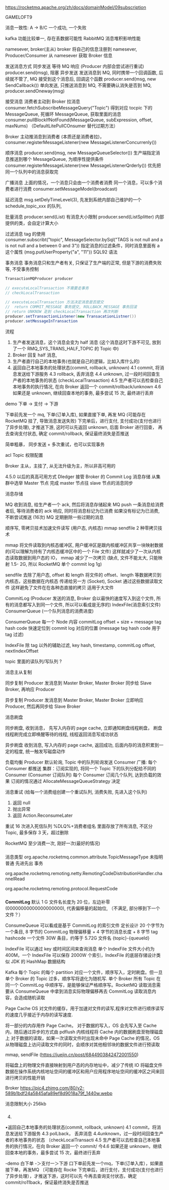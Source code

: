 
https://rocketmq.apache.org/zh/docs/domainModel/09subscription

GAMELOFT9

消息一致性:
A -> B/C  一个成功, 一个失败


kafka 功能比较单一, 存在丢数据可能性
RabbitMQ 消息堆积影响性能



namesever, broker(主从)
broker 将自己的信息注册到 namesever, Producer/Consumer 从 namesever 获取 Broker 信息

发送消息方式
同步发送 等待 MQ 响应 (Producer 内部会尝试进行重试) producer.send(msg), 阻塞
异步发送  发送消息到 MQ, 同时携带一个回调函数, 后续就不管了, MQ 接受到这个消息后, 回调这个函数 producer.send(msg, new SendCallback())
单向发送, 只推送消息到 MQ, 不需要确认消失是否到 MQ, producer.sendOneway(msg)

接受消息
消费者主动到 Broker 拉消息 consumer.fetchSubscribeMessageQuery("Topic")
得到对应 tocpic 下的 MessageQueue, 死循环 MessageQueue, 获取里面的消息
consumer.pullBlockIfNotFound(MessageQueue, subExpression, offset, maxNums) （DefaultLitePullCOnsumer 替代过期方法）

Broker 主动推消息到消费者 (本质还是消费者拉)， consumer.registerMessageListener(new MessageListenerConcurrenly())





顺序消息
producer.send(msg, new MessageQueueSelector()) 生产端指定消息推送到哪个 MessageQueue, 为顺序性提供条件
consumer.registerMessageListener(new MessageListenerQrderly())
优先把同一个队列中的消息获取完


广播消息
上面的情况，一个消息只会由一个消费者消费
同一个消息，可以多个消费者进行消费 consumer.setMessageModel(broadcast)

延迟消息
msg.setDelyTimeLevel(3), 先发到系统内部自己维护的一个 schedule_topic_xxx 的队列,

批量消息
producer.send(List<Message>) 有消息大小限制
producer.send(ListSplitter<Message>) 内部提供的类，会自定计算大小

过滤消息
tag 的使用   
consumer.subscribt("topic", MessageSelector.bySql("TAGS is not null and a is not null and a between 0 and 3")) 指定消息的过滤条件，同时消息里面有 a 这个属性 (msg.putUserProperty("a", "11"))  SQL92 语法

事务消息
事务消息只和生产者有关, 只保证了生产端的正常, 但是下游的消费失败等, 不受事务控制
```java
TransactionMQProducer producer
        
// executeLocalTransaction 不需要走事务        
// checkLocalTransaction        
        
// executeLocalTransaction 方法决定消息是否提交
//  return COMMIT_MESSAGE 事务提交, ROLLBACK_MESSAGE 事务回滚       
// return UNKNOW 走到 checkLocalTransaction 再次判断        
producer.setTransactionListener(new TransacationListner())
producer.setMessageInTransaction
```

流程
1. 生产者发送消息，这个消息会变为 half 消息 (这个消息这时下游不可见, 放到了一个 RMQ_SYS_TRANS_HALF_TOPIC 的 Topic 中)
2. Broker 回复 half 消息,
3. 生产者直行自己的本地事务(也就是自己的逻辑，比如入库什么的)
4. 返回自己本地事务的处理状态(commit, rollback, unknown)
   4.1 commit, 将消息发送给下游服务
   4.3 rollback, 丢弃消息
   4.4 unknown, 过一段时间回查生产者的本地事务的状态 (checkLocalTransaction)
   4.5 生产者可以去检查自己本地事务的执行情况, 在向 Broker 返回一个 commit/rollback/unknown
   4.6 如果还是 unknown, 继续回查本地的事务, 最多尝试 15 次, 最终进行丢弃

demo
下单 -> 支付 -> 下游

下单前先发一个 mq, 下单(订单入库), 如果直接下单, 再发 MQ (可能存在 RocketMQ 挂了, 导致消息发送失败)
下完单后，进行支付, 支付成功(支付也进行了异步处理), 才推送下游, 这时可以先返回 unknown, 后面 Broker 进行回查，
再去查询支付状态, 确定 commit/rollback, 保证最终消失是否推送

简单粗暴，
同步发送 + 多次重试，也可以实现事务

acl
Topic 权限配置

Broker 主从，主挂了, 从无法升级为主，所以非高可用的

4.5.0 以后的真高可用方式 Dledger
接管 Broker 的 Commit Log 消息存储
从集群中选举 Master 节点
完成 master 节点往 slave 节点的消息同步


消息存储

MQ 收到消息, 给生产者一个 ack, 然后将消息存储起来
MQ push 一条消息给消费者后, 等待消费者的 ack 响应, 同时将消息标记为已消费
如果没有标记为已消费, 不断尝试推送 (16次)
MQ 定期删除一些过期的消息

顺序写, 零拷贝技术加速文件读写 (用户态, 内核态)
mmap sendfile 2 种零拷贝技术

mmap 将文件读取到内核态缓冲区, 用户缓冲区是跟内核缓冲区共享一块映射数据的(可以理解为持有了内核态缓冲区中的一个 File 文件)
这样就减少了一次从内核态读取数据到用户态的 IO， mmap 减少了一次拷贝
(缺点, 文件不能太大, 只能映射 1.5- 2G, 所以 RocketMQ 单个 commit log 1g)

sendfile 去除了用户态,  offset 和 length
将文件的 offset、length 等数据拷贝到内核态，这些数据在内核态
传递给另一方 (Socket), Socket 通过这些数据读取文件
这样避免了文件在在各种态直接的拷贝
适用于大文件

CommitLog (Producer 发送的消息, Broker 会以最快的速度写入到这个文件, 所有的消息都写入到同一个文件, 所以可以看成是无序的)
IndexFile(消息索引文件)
ConsumerQueue (一个队列消息的消费进度)

ConsumerQueue 每一个 Node 内容 commitLog offset + size + message tag hash code 快速定位到 commit log 对应的位置 (message tag hash code 用于 tag 过滤)

IndexFile 除 tag 以外的辅助过滤, key hash, timestamp, commitLog offset, nextIndexOffset

topic 里面的读队列/写队列 ?


消息主从复制

同步复制
Producer 发消息到 Master Broker, Master Broker 同步给 Slave Broker,
再响应 Producer

异步复制
Producer 发消息到 Master Broker, Master Broker 立即响应 Producer, 然后再同步给
Slave Broker

消息刷盘

同步刷盘,
收到消息， 先写入内存的 page cache, 立即通知刷盘线程刷盘，
刷盘线程刷完成立即唤醒等待的线程, 线程返回消息写成功状态

异步刷盘
收到消息, 写入内存的 page cache, 返回成功,
后面内存的消息积累到一定的程度, 统一触发写磁盘动作


负载均衡
Producer 默认轮询, Topic 中的队列轮询发送
Consumer
广播: 每个 Consumer 都推送
集群：订阅实现的, 将同一个 Topic 下的队列分配给不同的 Consumer (Consumer 订阅队列)
每个 Consumer 订阅几个队列, 达到负载的效果
订阅的情况通过 AllocateMessageQueueStrategy 决定

消息重试 (给每一个消费组创建一个重试队列, 消费失败, 先进入这个队列)
1. 返回 null
2. 抛出异常
3. 返回 Action.ReconsumeLater

重试 16 次进入死信队列 %DLQ%+消费者组名
里面存放了所有消息, 不区分 Topic, 最多保存 3 天，超过删除

RocketMQ 至少消费一次, 刚好一次(最好的情况)


### 

消息类型
org.apache.rocketmq.common.attribute.TopicMessageType
未指明
普通
先进先出
事务


org.apache.rocketmq.remoting.netty.RemotingCodeDistributionHandler.channelRead

org.apache.rocketmq.remoting.protocol.RequestCode


###


**CommitLog**
默认 1 G
文件名长度为 20 位，左边补零 (00000000000000000000), 代表偏移量的起始位, （不满足, 部分移到下一个文件？）

ConsumeQueue
可以看成是基于 CommitLog 的索引文件
定长设计 20 个字节为一个条目, 8 字节的 CommitLog 物理偏移量 + 4 字节的消息长度 + 8 字节 tag hashcode
一个文件 30W 条目，约等于 5.72G
文件名 {topic}-{queueId}

IndexFile
可以通过 key 或时间区间来查询消息
单个 IndexFile 文件大小约为 400M，一个 IndexFile 可以保存 2000W 个索引，IndexFile 的底层存储设计类似 JDK 的 HashMap 数据结构

Kafka 每个 Topic 的每个 partition 对应一个文件，顺序写入，定时刷盘。但一旦单个 Broker 的 Topic 过多，顺序写将退化为随机写.
单个 Broker 所有 Topic 在同一个 CommitLog 中顺序写，是能够保证严格顺序写。RocketMQ 读取消息需要从 ConsumeQueue 中拿到消息实际物理偏移再去 CommitLog 读取消息内容，会造成随机读取


Page Cache
OS 对文件的缓存，用于加速对文件的读写,程序对文件进行顺序读写的速度几乎接近于内存的读写速度.

将一部分的内存用作 Page Cache。
对于数据的写入，OS 会先写入至 Cache 内，随后通过异步的方式由 pdflush 内核线程将 Cache 内的数据刷盘至物理磁盘上
对于数据的读取，如果一次读取文件时出现未命中 Page Cache 的情况，OS 从物理磁盘上访问读取文件的同时，会顺序对其他相邻块的数据文件进行预读取

mmap, sendFile (https://juejin.cn/post/6844903842472001550)

将磁盘上的物理文件直接映射到用户态的内存地址中，减少了传统 IO 将磁盘文件数据在操作系统内核地址空间的缓冲区和用户应用程序地址空间的缓冲区之间来回进行拷贝的性能开销


Broker
https://pic4.zhimg.com/80/v2-589b1bdf24a5845afa89ef8d9018a79f_1440w.webp

消息限制大小 256kb

###

4.
•返回自己本地事务的处理状态(commit, rollback, unknown)
4.1 commit，将消息发送给下游服务
4.3
polLback， 丢弃消息
4.4unknown，过一段时间回查生产者的本地事务的状态 〔checkLocalTransacti
4.5 生产者可以去检查自己本地事务的执行情况，在向 Broker 返回一个 commit/
今4.6 如果还是 unknown，继续回查本地的事务，最多尝试 15 次，最终进行丢弃


-demo
白下单
-＞支付一＞下游
口下单前先发一个mq，下单(订单入库），如果直接下单，再发MQ 〔可能存在 Rocke
下完单后，进行支付，支付成功(支付也进行了异步处理），才推送下游，这时可以先
今再去查询支付状态，确定commit/ro11back，保证最终消失是否推送